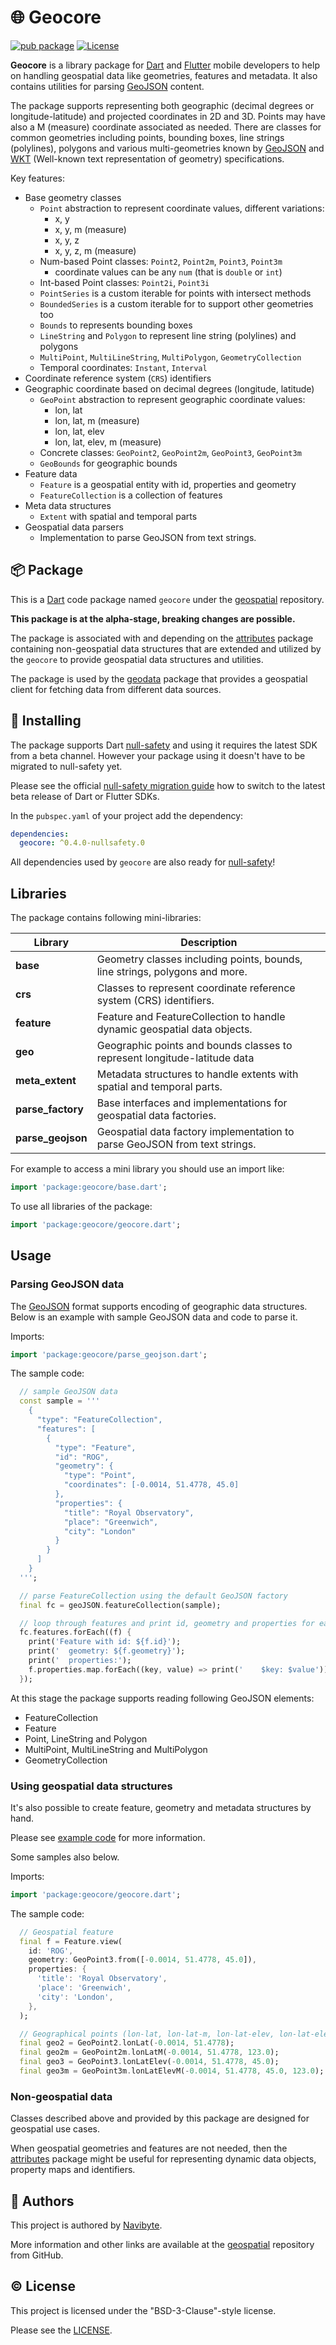 # :globe_with_meridians: Geocore

[![pub package](https://img.shields.io/pub/v/geocore.svg)](https://pub.dev/packages/geocore) [![License](https://img.shields.io/badge/License-BSD%203--Clause-blue.svg)](https://opensource.org/licenses/BSD-3-Clause)

**Geocore** is a library package for [Dart](https://dart.dev/) and 
[Flutter](https://flutter.dev/) mobile developers to help on handling geospatial
data like geometries, features and metadata. It also contains utilities for 
parsing [GeoJSON](https://geojson.org/) content. 

The package supports representing both geographic (decimal degrees or 
longitude-latitude) and projected coordinates in 2D and 3D. Points may have also
a M (measure) coordinate associated as needed. There are classes for common
geometries including points, bounding boxes, line strings (polylines), polygons
and various multi-geometries known by [GeoJSON](https://geojson.org/) and 
[WKT](https://en.wikipedia.org/wiki/Well-known_text_representation_of_geometry)
(Well-known text representation of geometry) specifications.

Key features:
* Base geometry classes
  * `Point` abstraction to represent coordinate values, different variations:
    * x, y
    * x, y, m (measure)
    * x, y, z
    * x, y, z, m (measure)
  * Num-based Point classes: `Point2`, `Point2m`, `Point3`, `Point3m`
    * coordinate values can be any `num` (that is `double` or `int`)
  * Int-based Point classes: `Point2i`, `Point3i`
  * `PointSeries` is a custom iterable for points with intersect methods
  * `BoundedSeries` is a custom iterable for to support other geometries too
  * `Bounds` to represents bounding boxes
  * `LineString` and `Polygon` to represent line string (polylines) and polygons
  * `MultiPoint`, `MultiLineString`, `MultiPolygon`, `GeometryCollection`
  * Temporal coordinates: `Instant`, `Interval`  
* Coordinate reference system (`CRS`) identifiers
* Geographic coordinate based on decimal degrees (longitude, latitude)
  * `GeoPoint` abstraction to represent geographic coordinate values:
    * lon, lat
    * lon, lat, m (measure)
    * lon, lat, elev
    * lon, lat, elev, m (measure)
  * Concrete classes: `GeoPoint2`, `GeoPoint2m`, `GeoPoint3`, `GeoPoint3m`
  * `GeoBounds` for geographic bounds
* Feature data
  * `Feature` is a geospatial entity with id, properties and geometry
  * `FeatureCollection` is a collection of features
* Meta data structures
  * `Extent` with spatial and temporal parts
* Geospatial data parsers
  * Implementation to parse GeoJSON from text strings.

## :package: Package

This is a [Dart](https://dart.dev/) code package named `geocore` under the 
[geospatial](https://github.com/navibyte/geospatial) repository. 

**This package is at the alpha-stage, breaking changes are possible.** 

The package is associated with and depending on the 
[attributes](https://pub.dev/packages/attributes) package containing 
non-geospatial data structures that are extended and utilized by the 
`geocore` to provide geospatial data structures and utilities. 

The package is used by the [geodata](https://pub.dev/packages/geodata) package
that provides a geospatial client for fetching data from different data sources.

## :electric_plug: Installing

The package supports Dart [null-safety](https://dart.dev/null-safety) and 
using it requires the latest SDK from a beta channel. However your package using
it doesn't have to be migrated to null-safety yet.    

Please see the official 
[null-safety migration guide](https://dart.dev/null-safety/migration-guide)
how to switch to the latest beta release of Dart or Flutter SDKs.

In the `pubspec.yaml` of your project add the dependency:

```yaml
dependencies:
  geocore: ^0.4.0-nullsafety.0
```

All dependencies used by `geocore` are also ready for 
[null-safety](https://dart.dev/null-safety)!

## Libraries

The package contains following mini-libraries:

Library              | Description 
-------------------- | -----------
**base**             | Geometry classes including points, bounds, line strings, polygons and more.
**crs**              | Classes to represent coordinate reference system (CRS) identifiers.
**feature**          | Feature and FeatureCollection to handle dynamic geospatial data objects.
**geo**              | Geographic points and bounds classes to represent longitude-latitude data
**meta_extent**      | Metadata structures to handle extents with spatial and temporal parts.
**parse_factory**    | Base interfaces and implementations for geospatial data factories.
**parse_geojson**    | Geospatial data factory implementation to parse GeoJSON from text strings.

For example to access a mini library you should use an import like:

```dart
import 'package:geocore/base.dart';
```

To use all libraries of the package:

```dart
import 'package:geocore/geocore.dart';
```

## Usage

### Parsing GeoJSON data

The [GeoJSON](https://geojson.org/) format supports encoding of geographic data
structures. Below is an example with sample GeoJSON data and code to parse it.

Imports:

```dart
import 'package:geocore/parse_geojson.dart';
```

The sample code:

```dart
  // sample GeoJSON data
  const sample = '''
    {
      "type": "FeatureCollection",
      "features": [
        {
          "type": "Feature",
          "id": "ROG",
          "geometry": {
            "type": "Point",
            "coordinates": [-0.0014, 51.4778, 45.0]  
          },
          "properties": {
            "title": "Royal Observatory",
            "place": "Greenwich",
            "city": "London"
          }
        }  
      ]
    }
  ''';

  // parse FeatureCollection using the default GeoJSON factory
  final fc = geoJSON.featureCollection(sample);

  // loop through features and print id, geometry and properties for each
  fc.features.forEach((f) {
    print('Feature with id: ${f.id}');
    print('  geometry: ${f.geometry}');
    print('  properties:');
    f.properties.map.forEach((key, value) => print('    $key: $value'));
  });
```

At this stage the package supports reading following GeoJSON elements:

* FeatureCollection
* Feature
* Point, LineString and Polygon
* MultiPoint, MultiLineString and MultiPolygon
* GeometryCollection

### Using geospatial data structures

It's also possible to create feature, geometry and metadata structures by hand.

Please see [example code](example/geocore_example.dart) for more information.

Some samples also below.

Imports:

```dart
import 'package:geocore/geocore.dart';
```

The sample code:

```dart
  // Geospatial feature
  final f = Feature.view(
    id: 'ROG',
    geometry: GeoPoint3.from([-0.0014, 51.4778, 45.0]),
    properties: {
      'title': 'Royal Observatory',
      'place': 'Greenwich',
      'city': 'London',
    },
  );

  // Geographical points (lon-lat, lon-lat-m, lon-lat-elev, lon-lat-elev-m)
  final geo2 = GeoPoint2.lonLat(-0.0014, 51.4778);
  final geo2m = GeoPoint2m.lonLatM(-0.0014, 51.4778, 123.0);
  final geo3 = GeoPoint3.lonLatElev(-0.0014, 51.4778, 45.0);
  final geo3m = GeoPoint3m.lonLatElevM(-0.0014, 51.4778, 45.0, 123.0);
```

### Non-geospatial data

Classes described above and provided by this package are designed for geospatial
use cases.

When geospatial geometries and features are not needed, then 
the [attributes](https://pub.dev/packages/attributes) package might be 
useful for representing dynamic data objects, property maps and identifiers. 

## :house_with_garden: Authors

This project is authored by [Navibyte](https://navibyte.com).

More information and other links are available at the
[geospatial](https://github.com/navibyte/geospatial) repository from GitHub. 

## :copyright: License

This project is licensed under the "BSD-3-Clause"-style license.

Please see the 
[LICENSE](https://github.com/navibyte/geospatial/blob/main/LICENSE).

